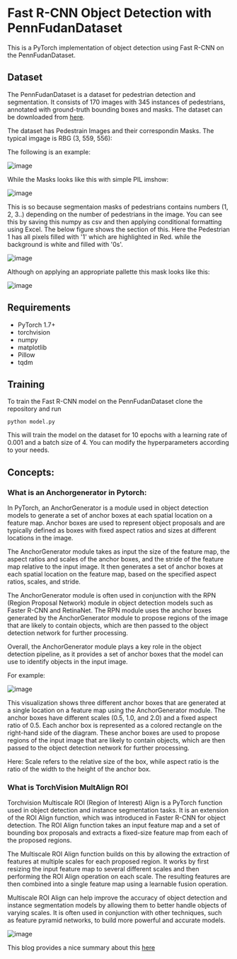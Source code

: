 # Fast R-CNN Object Detection with PennFudanDataset

This is a PyTorch implementation of object detection using Fast R-CNN on the PennFudanDataset.

## Dataset

The PennFudanDataset is a dataset for pedestrian detection and segmentation. It consists of 170 images with 345 instances of pedestrians, annotated with ground-truth bounding boxes and masks. The dataset can be downloaded from [here](https://www.cis.upenn.edu/~jshi/ped_html/PennFudanPed.zip).

The dataset has Pedestrain Images and their correspondin Masks.
The typical imgage is RBG (3, 559, 556): 

The following is an example:

![image](https://user-images.githubusercontent.com/40626584/222969497-7cf443bc-c407-47d8-97a7-b683e17a0000.png)

While the Masks looks like this with simple PIL imshow:

![image](https://user-images.githubusercontent.com/40626584/222969522-e94511ed-2f95-4f48-af98-c88fe47b0566.png)

This is so because segmentaion masks of pedestrians contains numbers (1, 2, 3..) depending on the number of pedestrians in the image.
You can see this by saving this numpy as csv and then applying conditional formatting using Excel.
The below figure shows the section of this. Here the Pedestrian 1 has all pixels filled with '1' which are highlighted in Red. while the background is white and filled with '0s'.

![image](https://user-images.githubusercontent.com/40626584/222969738-84ef846c-87fa-4c6e-b35d-f942bd3c0d6d.png)

Although on applying an appropriate pallette this mask looks like this:

![image](https://user-images.githubusercontent.com/40626584/222969626-3c3a3d81-3b93-46df-b8f3-49efc9255673.png)


## Requirements

- PyTorch 1.7+
- torchvision
- numpy
- matplotlib
- Pillow
- tqdm

## Training

To train the Fast R-CNN model on the PennFudanDataset clone the repository and run 
```
python model.py
```

This will train the model on the dataset for 10 epochs with a learning rate of 0.001 and a batch size of 4. You can modify the hyperparameters according to your needs.

## Concepts:
### What is an Anchorgenerator in Pytorch:
In PyTorch, an AnchorGenerator is a module used in object detection models to generate a set of anchor boxes at each spatial location on a feature map. Anchor boxes are used to represent object proposals and are typically defined as boxes with fixed aspect ratios and sizes at different locations in the image.

The AnchorGenerator module takes as input the size of the feature map, the aspect ratios and scales of the anchor boxes, and the stride of the feature map relative to the input image. It then generates a set of anchor boxes at each spatial location on the feature map, based on the specified aspect ratios, scales, and stride.

The AnchorGenerator module is often used in conjunction with the RPN (Region Proposal Network) module in object detection models such as Faster R-CNN and RetinaNet. The RPN module uses the anchor boxes generated by the AnchorGenerator module to propose regions of the image that are likely to contain objects, which are then passed to the object detection network for further processing.

Overall, the AnchorGenerator module plays a key role in the object detection pipeline, as it provides a set of anchor boxes that the model can use to identify objects in the input image.

For example:

![image](https://user-images.githubusercontent.com/40626584/222970109-aea8ac22-4c02-467b-a270-d143c6300cfa.png)


This visualization shows three different anchor boxes that are generated at a single location on a feature map using the AnchorGenerator module. The anchor boxes have different scales (0.5, 1.0, and 2.0) and a fixed aspect ratio of 0.5. Each anchor box is represented as a colored rectangle on the right-hand side of the diagram. These anchor boxes are used to propose regions of the input image that are likely to contain objects, which are then passed to the object detection network for further processing.

Here: Scale refers to the relative size of the box, while aspect ratio is the ratio of the width to the height of the anchor box.

### What is TorchVision MultAlign ROI
Torchvision Multiscale ROI (Region of Interest) Align is a PyTorch function used in object detection and instance segmentation tasks. It is an extension of the ROI Align function, which was introduced in Faster R-CNN for object detection. The ROI Align function takes an input feature map and a set of bounding box proposals and extracts a fixed-size feature map from each of the proposed regions.

The Multiscale ROI Align function builds on this by allowing the extraction of features at multiple scales for each proposed region. It works by first resizing the input feature map to several different scales and then performing the ROI Align operation on each scale. The resulting features are then combined into a single feature map using a learnable fusion operation.

Multiscale ROI Align can help improve the accuracy of object detection and instance segmentation models by allowing them to better handle objects of varying scales. It is often used in conjunction with other techniques, such as feature pyramid networks, to build more powerful and accurate models.

![image](https://user-images.githubusercontent.com/40626584/222969965-373d2c1c-0a55-4bbb-a6ef-7a59ada9fca9.png)

This blog provides a nice summary about this [here](https://kaushikpatnaik.github.io/annotated/papers/2020/07/04/ROI-Pool-and-Align-Pytorch-Implementation.html)




 
